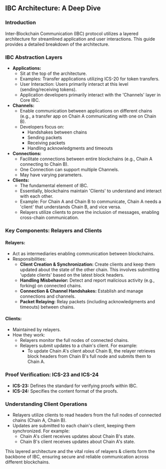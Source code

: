 
## IBC Architecture: A Deep Dive

  

### Introduction

  

Inter-Blockchain Communication (IBC) protocol utilizes a layered architecture for streamlined application and user interactions. This guide provides a detailed breakdown of the architecture.

  

### IBC Abstraction Layers

  

-   **Applications:**
    -   Sit at the top of the architecture.
    -   Examples: Transfer applications utilizing ICS-20 for token transfers.
    -   User Interaction: Users primarily interact at this level (sending/receiving tokens).
    -   Application developers primarily interact with the 'Channels' layer in Core IBC.
-   **Channels:**
    -   Enable communication between applications on different chains (e.g., a transfer app on Chain A communicating with one on Chain B).
    -   Developers focus on:
        -   Handshakes between chains
        -   Sending packets
        -   Receiving packets
        -   Handling acknowledgments and timeouts
-   **Connections:**
    -   Facilitate connections between entire blockchains (e.g., Chain A connecting to Chain B).
    -   One Connection can support multiple Channels.
    -   May have varying parameters.
-   **Clients:**
    -   The fundamental element of IBC.
    -   Essentially, blockchains maintain 'Clients' to understand and interact with each other.
    -   Example: For Chain A and Chain B to communicate, Chain A needs a 'client' that understands Chain B, and vice versa.
    -   Relayers utilize clients to prove the inclusion of messages, enabling cross-chain communication.

  

### Key Components: Relayers and Clients

  

#### Relayers:

  

-   Act as intermediaries enabling communication between blockchains.
-   Responsibilities:
    -   **Client Creation & Synchronization:**  Create clients and keep them updated about the state of the other chain. This involves submitting 'update clients' based on the latest block headers.
    -   **Handling Misbehavior:**  Detect and report malicious activity (e.g., forking) on connected chains.
    -   **Connection & Channel Handshakes:**  Establish and manage connections and channels.
    -   **Packet Relaying:**  Relay packets (including acknowledgments and timeouts) between chains.

  

#### Clients:

  

-   Maintained by relayers.
-   How they work:
    -   Relayers monitor the full nodes of connected chains.
    -   Relayers submit updates to a chain's client. For example:
        -   To update Chain A's client about Chain B, the relayer retrieves block headers from Chain B's full node and submits them to Chain A.

  

### Proof Verification: ICS-23 and ICS-24

  

-   **ICS-23:**  Defines the standard for verifying proofs within IBC.
-   **ICS-24:**  Specifies the content format of the proofs.

  

### Understanding Client Operations

  

-   Relayers utilize clients to read headers from the full nodes of connected chains (Chain A, Chain B).
-   Updates are submitted to each chain's client, keeping them synchronized. For example:
    -   Chain A's client receives updates about Chain B's state.
    -   Chain B's client receives updates about Chain A's state.

  

This layered architecture and the vital roles of relayers & clients form the backbone of IBC, ensuring secure and reliable communication across different blockchains.